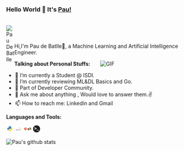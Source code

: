 ### Hello World 👋 It's [Pau!](https://paudBatlle.github.io/MyPortfolio/)

<br/>


<a href="https://www.linkedin.com/in/pau-de-batlle/">
<img align="left" alt="Pau De Batlle" width="22px" src="https://cdn.jsdelivr.net/npm/simple-icons@v3/icons/linkedin.svg" />
</a>

<br />

<br />

Hi,I'm Pau de Batlle🙌, a Machine Learning and Artificial Intelligence Engineer. 



<img align="right" alt="GIF" src="https://github.com/Anmol-Baranwal/Cool-GIFs-For-GitHub/assets/74038190/ff1b5f32-9420-4dde-b2b9-ed2c0aa17459" width="250">


**Talking about Personal Stuffs:**

- 🔭 I’m currently a Student @ ISDI.
- 🌱 I’m currently reviewing ML&DL Basics and Go.
- 👯 Part of Developer Community.
- 💬 Ask me about anything , Would love to answer them.✌
- 📫 How to reach me: Linkedin and Gmail




**Languages and Tools:**


<code><img height="20" src="https://raw.githubusercontent.com/github/explore/80688e429a7d4ef2fca1e82350fe8e3517d3494d/topics/python/python.png"></code>
<code><img height="20" src="https://raw.githubusercontent.com/github/explore/80688e429a7d4ef2fca1e82350fe8e3517d3494d/topics/mysql/mysql.png"></code>
<code><img height="20" src="https://raw.githubusercontent.com/github/explore/80688e429a7d4ef2fca1e82350fe8e3517d3494d/topics/git/git.png"></code>
<code><img height="20" src="https://raw.githubusercontent.com/github/explore/80688e429a7d4ef2fca1e82350fe8e3517d3494d/topics/terminal/terminal.png"></code>

![Pau's github stats](https://github-readme-stats.vercel.app/api?username=paudBatlle&show_icons=true&hide_border=true)
